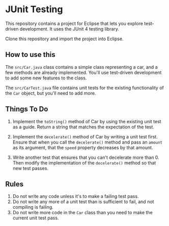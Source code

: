 # JUnit Testing

This repository contains a project for Eclipse that lets you explore
test-driven development. It uses the JUnit 4 testing library.

Clone this repository and import the project into Eclipse.

## How to use this

The `src/Car.java` class contains a simple class representing a car, and 
a few methods are already implemented. You'll use test-driven development 
to add some new features to the class.

The `src/CarTest.java` file contains unit tests for the existing functionality
of the `Car` object, but you'll need to add more.

## Things To Do

1. Implement the `toString()` method of Car by using the existing unit test as
a guide. Return a string that matches the expectation of the test.

2. Implement the `decelerate()` method of Car by writing a unit test first. Ensure
that when you call the `decelerate()` method and pass an `amount` as its argument, 
     that the `speed` property decreases by that amount.

3. Write another test that ensures that you can't decelerate more than 0. Then
modify the implementation of the `decelerate()` method so that new test passes.

## Rules

1. Do not write any code unless it's to make a failing test pass.
2. Do not write any more of a unit test than is sufficient to fail, and not compiling is failing.
3. Do not write more code in the `Car` class than you need to make the current unit test pass.



